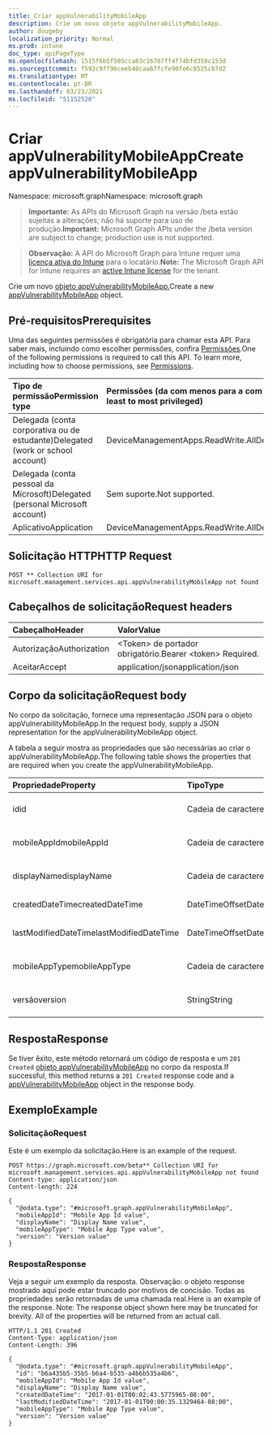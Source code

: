 ```yaml
---
title: Criar appVulnerabilityMobileApp
description: Crie um novo objeto appVulnerabilityMobileApp.
author: dougeby
localization_priority: Normal
ms.prod: intune
doc_type: apiPageType
ms.openlocfilehash: 1515f6b5f505cca83c16707ff4f74bfd359c153d
ms.sourcegitcommit: f592c9ff96ceeb40caa67fcfe90fe6c8525cb7d2
ms.translationtype: MT
ms.contentlocale: pt-BR
ms.lasthandoff: 03/23/2021
ms.locfileid: "51152520"
---
```

# <a name="create-appvulnerabilitymobileapp"></a><span data-ttu-id="87cb4-103">Criar appVulnerabilityMobileApp</span><span class="sxs-lookup"><span data-stu-id="87cb4-103">Create appVulnerabilityMobileApp</span></span>

<span data-ttu-id="87cb4-104">Namespace: microsoft.graph</span><span class="sxs-lookup"><span data-stu-id="87cb4-104">Namespace: microsoft.graph</span></span>

> <span data-ttu-id="87cb4-105">**Importante:** As APIs do Microsoft Graph na versão /beta estão sujeitas a alterações; não há suporte para uso de produção.</span><span class="sxs-lookup"><span data-stu-id="87cb4-105">**Important:** Microsoft Graph APIs under the /beta version are subject to change; production use is not supported.</span></span>

> <span data-ttu-id="87cb4-106">**Observação:** A API do Microsoft Graph para Intune requer uma [licença ativa do Intune](https://go.microsoft.com/fwlink/?linkid=839381) para o locatário.</span><span class="sxs-lookup"><span data-stu-id="87cb4-106">**Note:** The Microsoft Graph API for Intune requires an [active Intune license](https://go.microsoft.com/fwlink/?linkid=839381) for the tenant.</span></span>

<span data-ttu-id="87cb4-107">Crie um novo [objeto appVulnerabilityMobileApp.](../resources/intune-partnerintegration-appvulnerabilitymobileapp.md)</span><span class="sxs-lookup"><span data-stu-id="87cb4-107">Create a new [appVulnerabilityMobileApp](../resources/intune-partnerintegration-appvulnerabilitymobileapp.md) object.</span></span>

## <a name="prerequisites"></a><span data-ttu-id="87cb4-108">Pré-requisitos</span><span class="sxs-lookup"><span data-stu-id="87cb4-108">Prerequisites</span></span>
<span data-ttu-id="87cb4-p101">Uma das seguintes permissões é obrigatória para chamar esta API. Para saber mais, incluindo como escolher permissões, confira [Permissões](/graph/permissions-reference).</span><span class="sxs-lookup"><span data-stu-id="87cb4-p101">One of the following permissions is required to call this API. To learn more, including how to choose permissions, see [Permissions](/graph/permissions-reference).</span></span>

|<span data-ttu-id="87cb4-111">Tipo de permissão</span><span class="sxs-lookup"><span data-stu-id="87cb4-111">Permission type</span></span>|<span data-ttu-id="87cb4-112">Permissões (da com menos para a com mais privilégios)</span><span class="sxs-lookup"><span data-stu-id="87cb4-112">Permissions (from least to most privileged)</span></span>|
|:---|:---|
|<span data-ttu-id="87cb4-113">Delegada (conta corporativa ou de estudante)</span><span class="sxs-lookup"><span data-stu-id="87cb4-113">Delegated (work or school account)</span></span>|<span data-ttu-id="87cb4-114">DeviceManagementApps.ReadWrite.All</span><span class="sxs-lookup"><span data-stu-id="87cb4-114">DeviceManagementApps.ReadWrite.All</span></span>|
|<span data-ttu-id="87cb4-115">Delegada (conta pessoal da Microsoft)</span><span class="sxs-lookup"><span data-stu-id="87cb4-115">Delegated (personal Microsoft account)</span></span>|<span data-ttu-id="87cb4-116">Sem suporte.</span><span class="sxs-lookup"><span data-stu-id="87cb4-116">Not supported.</span></span>|
|<span data-ttu-id="87cb4-117">Aplicativo</span><span class="sxs-lookup"><span data-stu-id="87cb4-117">Application</span></span>|<span data-ttu-id="87cb4-118">DeviceManagementApps.ReadWrite.All</span><span class="sxs-lookup"><span data-stu-id="87cb4-118">DeviceManagementApps.ReadWrite.All</span></span>|

## <a name="http-request"></a><span data-ttu-id="87cb4-119">Solicitação HTTP</span><span class="sxs-lookup"><span data-stu-id="87cb4-119">HTTP Request</span></span>
<!-- {
  "blockType": "ignored"
}
-->
``` http
POST ** Collection URI for microsoft.management.services.api.appVulnerabilityMobileApp not found
```

## <a name="request-headers"></a><span data-ttu-id="87cb4-120">Cabeçalhos de solicitação</span><span class="sxs-lookup"><span data-stu-id="87cb4-120">Request headers</span></span>
|<span data-ttu-id="87cb4-121">Cabeçalho</span><span class="sxs-lookup"><span data-stu-id="87cb4-121">Header</span></span>|<span data-ttu-id="87cb4-122">Valor</span><span class="sxs-lookup"><span data-stu-id="87cb4-122">Value</span></span>|
|:---|:---|
|<span data-ttu-id="87cb4-123">Autorização</span><span class="sxs-lookup"><span data-stu-id="87cb4-123">Authorization</span></span>|<span data-ttu-id="87cb4-124">&lt;Token&gt; de portador obrigatório.</span><span class="sxs-lookup"><span data-stu-id="87cb4-124">Bearer &lt;token&gt; Required.</span></span>|
|<span data-ttu-id="87cb4-125">Aceitar</span><span class="sxs-lookup"><span data-stu-id="87cb4-125">Accept</span></span>|<span data-ttu-id="87cb4-126">application/json</span><span class="sxs-lookup"><span data-stu-id="87cb4-126">application/json</span></span>|

## <a name="request-body"></a><span data-ttu-id="87cb4-127">Corpo da solicitação</span><span class="sxs-lookup"><span data-stu-id="87cb4-127">Request body</span></span>
<span data-ttu-id="87cb4-128">No corpo da solicitação, fornece uma representação JSON para o objeto appVulnerabilityMobileApp.</span><span class="sxs-lookup"><span data-stu-id="87cb4-128">In the request body, supply a JSON representation for the appVulnerabilityMobileApp object.</span></span>

<span data-ttu-id="87cb4-129">A tabela a seguir mostra as propriedades que são necessárias ao criar o appVulnerabilityMobileApp.</span><span class="sxs-lookup"><span data-stu-id="87cb4-129">The following table shows the properties that are required when you create the appVulnerabilityMobileApp.</span></span>

|<span data-ttu-id="87cb4-130">Propriedade</span><span class="sxs-lookup"><span data-stu-id="87cb4-130">Property</span></span>|<span data-ttu-id="87cb4-131">Tipo</span><span class="sxs-lookup"><span data-stu-id="87cb4-131">Type</span></span>|<span data-ttu-id="87cb4-132">Descrição</span><span class="sxs-lookup"><span data-stu-id="87cb4-132">Description</span></span>|
|:---|:---|:---|
|<span data-ttu-id="87cb4-133">id</span><span class="sxs-lookup"><span data-stu-id="87cb4-133">id</span></span>|<span data-ttu-id="87cb4-134">Cadeia de caracteres</span><span class="sxs-lookup"><span data-stu-id="87cb4-134">String</span></span>|<span data-ttu-id="87cb4-135">A chave da entidade.</span><span class="sxs-lookup"><span data-stu-id="87cb4-135">The entity key.</span></span>|
|<span data-ttu-id="87cb4-136">mobileAppId</span><span class="sxs-lookup"><span data-stu-id="87cb4-136">mobileAppId</span></span>|<span data-ttu-id="87cb4-137">Cadeia de caracteres</span><span class="sxs-lookup"><span data-stu-id="87cb4-137">String</span></span>|<span data-ttu-id="87cb4-138">A ID do aplicativo móvel do Intune.</span><span class="sxs-lookup"><span data-stu-id="87cb4-138">The Intune mobile app ID.</span></span>|
|<span data-ttu-id="87cb4-139">displayName</span><span class="sxs-lookup"><span data-stu-id="87cb4-139">displayName</span></span>|<span data-ttu-id="87cb4-140">Cadeia de caracteres</span><span class="sxs-lookup"><span data-stu-id="87cb4-140">String</span></span>|<span data-ttu-id="87cb4-141">O nome do dispositivo.</span><span class="sxs-lookup"><span data-stu-id="87cb4-141">The device name.</span></span>|
|<span data-ttu-id="87cb4-142">createdDateTime</span><span class="sxs-lookup"><span data-stu-id="87cb4-142">createdDateTime</span></span>|<span data-ttu-id="87cb4-143">DateTimeOffset</span><span class="sxs-lookup"><span data-stu-id="87cb4-143">DateTimeOffset</span></span>|<span data-ttu-id="87cb4-144">A data criada.</span><span class="sxs-lookup"><span data-stu-id="87cb4-144">The created date.</span></span>|
|<span data-ttu-id="87cb4-145">lastModifiedDateTime</span><span class="sxs-lookup"><span data-stu-id="87cb4-145">lastModifiedDateTime</span></span>|<span data-ttu-id="87cb4-146">DateTimeOffset</span><span class="sxs-lookup"><span data-stu-id="87cb4-146">DateTimeOffset</span></span>|<span data-ttu-id="87cb4-147">A última data modificada.</span><span class="sxs-lookup"><span data-stu-id="87cb4-147">The last modified date.</span></span>|
|<span data-ttu-id="87cb4-148">mobileAppType</span><span class="sxs-lookup"><span data-stu-id="87cb4-148">mobileAppType</span></span>|<span data-ttu-id="87cb4-149">Cadeia de caracteres</span><span class="sxs-lookup"><span data-stu-id="87cb4-149">String</span></span>|<span data-ttu-id="87cb4-150">O tipo de aplicativo.</span><span class="sxs-lookup"><span data-stu-id="87cb4-150">The app type.</span></span>|
|<span data-ttu-id="87cb4-151">versão</span><span class="sxs-lookup"><span data-stu-id="87cb4-151">version</span></span>|<span data-ttu-id="87cb4-152">String</span><span class="sxs-lookup"><span data-stu-id="87cb4-152">String</span></span>|<span data-ttu-id="87cb4-153">A versão do aplicativo.</span><span class="sxs-lookup"><span data-stu-id="87cb4-153">The app version.</span></span>|



## <a name="response"></a><span data-ttu-id="87cb4-154">Resposta</span><span class="sxs-lookup"><span data-stu-id="87cb4-154">Response</span></span>
<span data-ttu-id="87cb4-155">Se tiver êxito, este método retornará um código de resposta e um `201 Created` [objeto appVulnerabilityMobileApp](../resources/intune-partnerintegration-appvulnerabilitymobileapp.md) no corpo da resposta.</span><span class="sxs-lookup"><span data-stu-id="87cb4-155">If successful, this method returns a `201 Created` response code and a [appVulnerabilityMobileApp](../resources/intune-partnerintegration-appvulnerabilitymobileapp.md) object in the response body.</span></span>

## <a name="example"></a><span data-ttu-id="87cb4-156">Exemplo</span><span class="sxs-lookup"><span data-stu-id="87cb4-156">Example</span></span>

### <a name="request"></a><span data-ttu-id="87cb4-157">Solicitação</span><span class="sxs-lookup"><span data-stu-id="87cb4-157">Request</span></span>
<span data-ttu-id="87cb4-158">Este é um exemplo da solicitação.</span><span class="sxs-lookup"><span data-stu-id="87cb4-158">Here is an example of the request.</span></span>
``` http
POST https://graph.microsoft.com/beta** Collection URI for microsoft.management.services.api.appVulnerabilityMobileApp not found
Content-type: application/json
Content-length: 224

{
  "@odata.type": "#microsoft.graph.appVulnerabilityMobileApp",
  "mobileAppId": "Mobile App Id value",
  "displayName": "Display Name value",
  "mobileAppType": "Mobile App Type value",
  "version": "Version value"
}
```

### <a name="response"></a><span data-ttu-id="87cb4-159">Resposta</span><span class="sxs-lookup"><span data-stu-id="87cb4-159">Response</span></span>
<span data-ttu-id="87cb4-p102">Veja a seguir um exemplo da resposta. Observação: o objeto response mostrado aqui pode estar truncado por motivos de concisão. Todas as propriedades serão retornadas de uma chamada real.</span><span class="sxs-lookup"><span data-stu-id="87cb4-p102">Here is an example of the response. Note: The response object shown here may be truncated for brevity. All of the properties will be returned from an actual call.</span></span>
``` http
HTTP/1.1 201 Created
Content-Type: application/json
Content-Length: 396

{
  "@odata.type": "#microsoft.graph.appVulnerabilityMobileApp",
  "id": "b6a435b5-35b5-b6a4-b535-a4b6b535a4b6",
  "mobileAppId": "Mobile App Id value",
  "displayName": "Display Name value",
  "createdDateTime": "2017-01-01T00:02:43.5775965-08:00",
  "lastModifiedDateTime": "2017-01-01T00:00:35.1329464-08:00",
  "mobileAppType": "Mobile App Type value",
  "version": "Version value"
}
```




